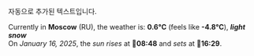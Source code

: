 
자동으로 추가된 텍스트입니다.

<!--START_SECTION:weather:moscow-->
Currently in **Moscow** (RU), the weather is: **0.6°C** (feels like **-4.8°C**), ***light snow***<br/>
On *January 16, 2025*, the *sun rises* at 🌅**08:48** and *sets* at 🌇**16:29**.
<!--END_SECTION:weather-->
